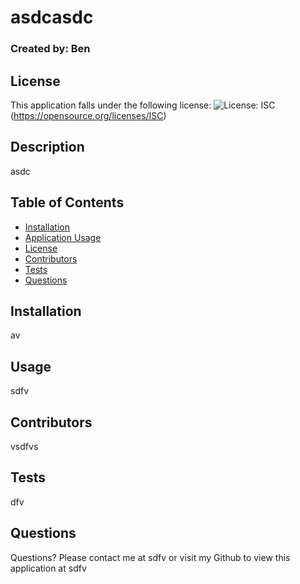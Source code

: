 # asdcasdc
  ### Created by: Ben

  ## License
This application falls under the following license:
![License: ISC](https://img.shields.io/badge/License-ISC-blue.svg)
(https://opensource.org/licenses/ISC)
  

  ## Description
  asdc

  ## Table of Contents
  - [Installation](#installation)
  - [Application Usage](#usage)
  - [License](#license)
  - [Contributors](#contributors)
  - [Tests](#tests)
  - [Questions](#questions)

  ## Installation
  av

  ## Usage
  sdfv

  ## Contributors
  vsdfvs

  ## Tests
  dfv

  ## Questions
  Questions? Please contact me at sdfv or visit my Github to view this application at sdfv
